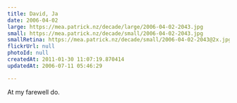 ```yaml
---
title: David, Ja
date: 2006-04-02
large: https://mea.patrick.nz/decade/large/2006-04-02-2043.jpg
small: https://mea.patrick.nz/decade/small/2006-04-02-2043.jpg
smallRetina: https://mea.patrick.nz/decade/small/2006-04-02-2043@2x.jpg
flickrUrl: null
photoId: null
createdAt: 2011-01-30 11:07:19.870414
updatedAt: 2006-07-11 05:46:29

---
```

At my farewell do.
